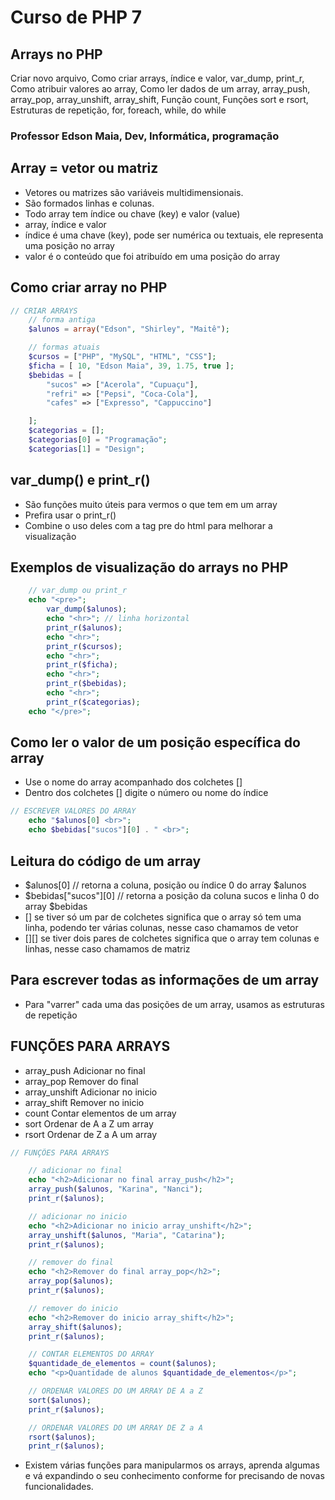 # Curso de PHP 7

## Arrays no PHP

Criar novo arquivo, Como criar arrays, índice e valor, var_dump, print_r, Como atribuir valores ao array, Como ler dados de um array, array_push, array_pop, array_unshift, array_shift, Função count, Funções sort e rsort, Estruturas de repetição, for, foreach, while, do while

### Professor Edson Maia, Dev, Informática, programação

## Array = vetor ou matriz
* Vetores ou matrizes são variáveis multidimensionais.
* São formados linhas e colunas.
* Todo array tem índice ou chave (key) e valor (value)
* array, índice e valor
* índice é uma chave (key), pode ser numérica ou textuais, ele representa uma posição no array
* valor é o conteúdo que foi atribuído em uma posição do array

## Como criar array no PHP
~~~php
// CRIAR ARRAYS
	// forma antiga
	$alunos = array("Edson", "Shirley", "Maitê");

	// formas atuais
	$cursos = ["PHP", "MySQL", "HTML", "CSS"];
	$ficha = [ 10, "Edson Maia", 39, 1.75, true ];
	$bebidas = [
		"sucos" => ["Acerola", "Cupuaçu"],
		"refri" => ["Pepsi", "Coca-Cola"],
		"cafes" => ["Expresso", "Cappuccino"]

	];
	$categorias = [];
	$categorias[0] = "Programação";
	$categorias[1] = "Design";
~~~

## var_dump() e print_r()
* São funções muito úteis para vermos o que tem em um array
* Prefira usar o print_r()
* Combine o uso deles com a tag pre do html para melhorar a visualização

## Exemplos de visualização do arrays no PHP
~~~php
	// var_dump ou print_r
	echo "<pre>";
		var_dump($alunos);
		echo "<hr>"; // linha horizontal
		print_r($alunos);
		echo "<hr>";
		print_r($cursos);
		echo "<hr>";
		print_r($ficha);
		echo "<hr>";
		print_r($bebidas);
		echo "<hr>";
		print_r($categorias);
	echo "</pre>";
~~~

## Como ler o valor de um posição específica do array
* Use o nome do array acompanhado dos colchetes []
* Dentro dos colchetes [] digite o número ou nome do índice
~~~php
// ESCREVER VALORES DO ARRAY
	echo "$alunos[0] <br>";
	echo $bebidas["sucos"][0] . " <br>";
~~~

## Leitura do código de um array
* $alunos[0] // retorna a coluna, posição ou índice 0 do array $alunos
* $bebidas["sucos"][0] // retorna a posição da coluna sucos e linha 0 do array $bebidas
* [] se tiver só um par de colchetes significa que o array só tem uma linha, podendo ter várias colunas, nesse caso chamamos de vetor
* [][] se tiver dois pares de colchetes significa que o array tem colunas e linhas, nesse caso chamamos de matriz

## Para escrever todas as informações de um array
* Para "varrer" cada uma das posições de um array, usamos as estruturas de repetição

## FUNÇÕES PARA ARRAYS
* array_push	Adicionar no final 
* array_pop 	Remover do final
* array_unshift Adicionar no inicio
* array_shift	Remover no inicio
* count			Contar elementos de um array
* sort			Ordenar de A a Z um array
* rsort			Ordenar de Z a A um array

~~~php
// FUNÇÕES PARA ARRAYS

	// adicionar no final
	echo "<h2>Adicionar no final array_push</h2>";
	array_push($alunos, "Karina", "Nanci");
	print_r($alunos);

	// adicionar no inicio
	echo "<h2>Adicionar no inicio array_unshift</h2>";
	array_unshift($alunos, "Maria", "Catarina");
	print_r($alunos);

	// remover do final
	echo "<h2>Remover do final array_pop</h2>";
	array_pop($alunos);
	print_r($alunos);

	// remover do inicio
	echo "<h2>Remover do inicio array_shift</h2>";
	array_shift($alunos);
	print_r($alunos);

	// CONTAR ELEMENTOS DO ARRAY
	$quantidade_de_elementos = count($alunos);
	echo "<p>Quantidade de alunos $quantidade_de_elementos</p>";

	// ORDENAR VALORES DO UM ARRAY DE A a Z
	sort($alunos);
	print_r($alunos);

	// ORDENAR VALORES DO UM ARRAY DE Z a A
	rsort($alunos);
	print_r($alunos);
~~~

* Existem várias funções para manipularmos os arrays, aprenda algumas e vá expandindo o seu conhecimento conforme for precisando de novas funcionalidades.
